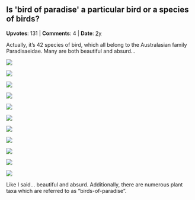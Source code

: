 ## Is 'bird of paradise' a particular bird or a species of birds?
    
**Upvotes**: 131 | **Comments**: 4 | **Date**: [2y](https://www.quora.com/Is-bird-of-paradise-a-particular-bird-or-a-species-of-birds/answer/Gary-Meaney)

Actually, it’s 42 species of bird, which all belong to the Australasian family Paradisaeidae. Many are both beautiful and absurd…

![](https://qph.fs.quoracdn.net/main-qimg-ed6d6087c2902353b624e233d6485037-lq)

![](https://qph.fs.quoracdn.net/main-qimg-77ff260b99bb6ecd377326c49e123343-lq)

![](https://qph.fs.quoracdn.net/main-qimg-e2da2f1344074c101e98d51716f9772f-lq)

![](https://qph.fs.quoracdn.net/main-qimg-beca099955ee6d2c09e76df534b79db7-lq)

![](https://qph.fs.quoracdn.net/main-qimg-5ad89376f7e4a5d11c72da90a295f2e2-lq)

![](https://qph.fs.quoracdn.net/main-qimg-09f5bd2e2359c33db45dc919f50b6aca-lq)

![](https://qph.fs.quoracdn.net/main-qimg-568557e2bc5b0d5920ac86f5164191a5-lq)

![](https://qph.fs.quoracdn.net/main-qimg-a8186e6284bc41f3369124197bbb5cb1-lq)

![](https://qph.fs.quoracdn.net/main-qimg-f18fde78bf91bcf0d123d282a7b9d91e-lq)

![](https://qph.fs.quoracdn.net/main-qimg-42852e85738a1d6385dbe214edf6071e-lq)

![](https://qph.fs.quoracdn.net/main-qimg-d46e708cc34fdf95e2c3cb5648af91a4-lq)

Like I said… beautiful and absurd. Additionally, there are numerous plant taxa which are referred to as “birds-of-paradise”.


